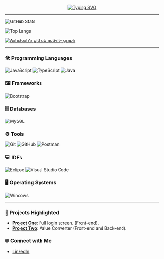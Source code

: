 <div align="center">

[![Typing SVG](https://readme-typing-svg.herokuapp.com/?font=Fira+Code&color=00BFFF&size=50&center=true&vCenter=true&width=1000&lines=Hello,+I%27m+Carlos+Eduardo)](https://git.io/typing-svg)

</div>

---

![GitHub Stats](https://github-readme-stats.vercel.app/api?username=carlossalustiano&theme=transparent&bg_color=0D1117&border_color=00BFFF&show_icons=true&icon_color=00BFFF&title_color=E94D5F&text_color=FFF)

![Top Langs](https://github-readme-stats-git-masterrstaa-rickstaa.vercel.app/api/top-langs/?username=carlossalustiano&bg_color=0D1117&border_color=00BFFF&title_color=E94D5F&text_color=FFF&layout=compact)

[![Ashutosh's github activity graph](https://github-readme-activity-graph.vercel.app/graph?username=carlossalustiano&bg_color=0D1117&color=FB74F2&line=E94D5F&point=922f8a&area=true&hide_border=true)](https://github.com/ashutosh00710/github-readme-activity-graph)

---

### 🛠️ **Programming Languages**

![JavaScript](https://img.shields.io/badge/JavaScript-%23F7DF1E.svg?style=flat-square&logo=javascript&logoColor=black)
![TypeScript](https://img.shields.io/badge/TypeScript-%23007ACC.svg?style=flat-square&logo=typescript&logoColor=white)
![Java](https://img.shields.io/badge/Java-%23ED8B00.svg?style=flat-square&logo=openjdk&logoColor=white)

### 🖼️ **Frameworks**

![Bootstrap](https://img.shields.io/badge/Bootstrap-%23563D7C.svg?style=flat-square&logo=bootstrap&logoColor=white)

### 🗄️ **Databases**

![MySQL](https://img.shields.io/badge/MySQL-00000F?style=flat-square&logo=mysql&logoColor=white)

### ⚙️ **Tools**

![Git](https://img.shields.io/badge/Git-F05032?style=flat-square&logo=git&logoColor=white)
![GitHub](https://img.shields.io/badge/GitHub-181717?style=flat-square&logo=github&logoColor=white)
![Postman](https://img.shields.io/badge/Postman-FF6C37?style=flat-square&logo=postman&logoColor=white)

### 💻 **IDEs**

![Eclipse](https://img.shields.io/badge/Eclipse-2C2255?style=flat-square&logo=eclipse&logoColor=white)
![Visual Studio Code](https://img.shields.io/badge/VS%20Code-007ACC?style=flat-square&logo=visual-studio-code&logoColor=white)

### 🖥️ **Operating Systems**

![Windows](https://img.shields.io/badge/Windows-000?style=flat-square&logo=windows&logoColor=2CA5E0)

---

### 📁 **Projects Highlighted**

- [**Project One**](https://carlossalustiano.github.io/tela-login/): Full login screen. (Front-end).
- [**Project Two**](https://carlossalustiano.github.io/conversor-dinheiro/): Value Converter (Front-end and Back-end).

### 🌐 **Connect with Me**

- [LinkedIn](https://www.linkedin.com/in/carlossalustiano/)

